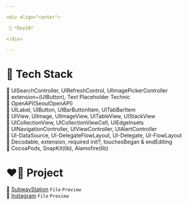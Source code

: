 ```yaml
---

<div align="center">

 💚 *Day10*

</div>

---
```


# 🤖 Tech Stack
🍏 UISearchController, UIRefreshControl, UIImagePickerController  
🍏 extension+(UIButton), Text Placeholder Technic  
🍏 OpenAPI(SeoulOpenAPI)  
🍎 UILabel, UIButton, UIBarButtonItem, UITabBarItem  
🍎 UIView, UIImage, UIImageView, UITableView, UIStackView  
🍎 UICollectionView, UICollectionViewCell, UIEdgeInsets  
🍎 UINavigationController, UIViewController, UIAlertController    
🍎 UI-DataSource, UI-DelegateFlowLayout, UI-Delegate, UI-FlowLayout  
🍎 Decodable, extension, required init?, touchesBegan & endEditing  
🍎 CocoaPods, SnapKit(lib), Alamofire(lib)    

# ❤️‍🔥 Project
📂 [SubwayStation](https://github.com/DCherish/iOS_N_Swift/tree/main/Day10/SubwayStation) `File` `Preview`  
📁 [Instagram](https://github.com/DCherish/iOS_N_Swift/tree/main/Day10/Instagram) `File` `Preview`  
